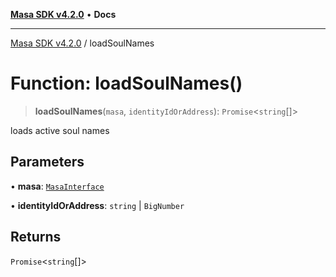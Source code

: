 [**Masa SDK v4.2.0**](../README.md) • **Docs**

***

[Masa SDK v4.2.0](../globals.md) / loadSoulNames

# Function: loadSoulNames()

> **loadSoulNames**(`masa`, `identityIdOrAddress`): `Promise`\<`string`[]\>

loads active soul names

## Parameters

• **masa**: [`MasaInterface`](../interfaces/MasaInterface.md)

• **identityIdOrAddress**: `string` \| `BigNumber`

## Returns

`Promise`\<`string`[]\>
